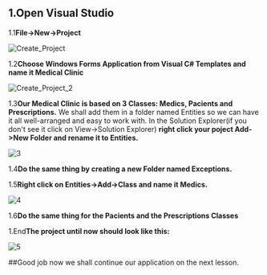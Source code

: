 ## 1.Open Visual Studio
 
 
  
  1.1**File->New->Project**

![Create_Project](https://cloud.githubusercontent.com/assets/29074075/26680258/64cf60be-46e1-11e7-9550-a2540efc5809.PNG)

  
  
  
  
  1.2**Choose Windows Forms Application from Visual C# Templates and name it Medical Clinic**
  
![Create_Project_2](https://cloud.githubusercontent.com/assets/29074075/26680739/334ccbec-46e3-11e7-9d84-cf8b453d8ecb.PNG)


  
  
  
  1.3**Our Medical Clinic is based on 3 Classes: Medics, Pacients and Prescriptions.** 
  We shall add them in a folder named Entities so we can have it all well-arranged and easy to work with.
  In the Solution Explorer(if you don't see it click on View->Solution Explorer) **right click your poject Add->New Folder and rename it to Entities.**
  
  ![3](https://cloud.githubusercontent.com/assets/29074075/26681494/00353020-46e6-11e7-861b-40cb98f392d9.PNG)
  
  
  
  
  
  1.4**Do the same thing by creating a new Folder named Exceptions.**
  
  1.5**Right click on Entities->Add->Class and name it Medics.**

![4](https://cloud.githubusercontent.com/assets/29074075/26681840/24b9d224-46e7-11e7-840d-dad167553222.PNG)


  
  
  
  1.6**Do the same thing for the Pacients and the Prescriptions Classes**
  
  
  
  1.End**The project until now should look like this:**
  
  ![5](https://cloud.githubusercontent.com/assets/29074075/26682110/fad8216c-46e7-11e7-82d4-d3abe6cce4cf.PNG)
  
  
  
  ##Good job now we shall continue our application on the next lesson.
